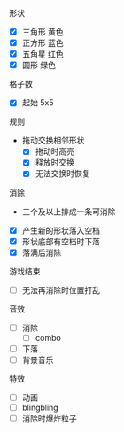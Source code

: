 形状
* [x] 三角形 黄色
* [x] 正方形 蓝色
* [x] 五角星 红色
* [x] 圆形 绿色

格子数
* [x] 起始 5x5

规则
* 拖动交换相邻形状
  * [x] 拖动时高亮
  * [x] 释放时交换
  * [x] 无法交换时恢复

消除
* 三个及以上排成一条可消除
* [x] 产生新的形状落入空档
* [x] 形状底部有空档时下落
* [x] 落满后消除

游戏结束
* [ ] 无法再消除时位置打乱

音效
* [ ] 消除
  * [ ] combo
* [ ] 下落
* [ ] 背景音乐

特效
* [ ] 动画
* [ ] blingbling
* [ ] 消除时爆炸粒子